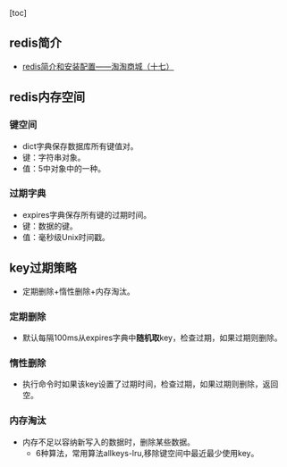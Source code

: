 [toc]
## redis简介 ##
- [redis简介和安装配置——淘淘商城（十七）](https://blog.csdn.net/qq_40369829/article/details/79824618)

## redis内存空间 ##
### 键空间 ###
- dict字典保存数据库所有键值对。
- 键：字符串对象。
- 值：5中对象中的一种。	

### 过期字典 ###
- expires字典保存所有键的过期时间。
- 键：数据的键。
- 值：毫秒级Unix时间戳。

## key过期策略 ##
- 定期删除+惰性删除+内存淘汰。

### 定期删除 ###
- 默认每隔100ms从expires字典中**随机取**key，检查过期，如果过期则删除。

### 惰性删除 ###
- 执行命令时如果该key设置了过期时间，检查过期，如果过期则删除，返回空。

### 内存淘汰 ###
- 内存不足以容纳新写入的数据时，删除某些数据。
  - 6种算法，常用算法allkeys-lru,移除键空间中最近最少使用key。